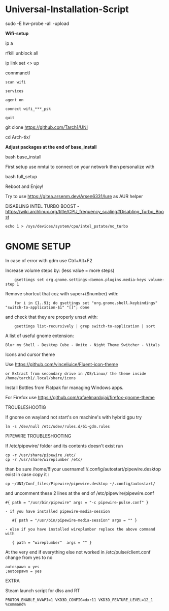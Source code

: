 # Universal-Installation-Script

sudo -E hw-probe -all -upload

**Wifi-setup**

ip a

rfkill unblock all

ip link set <<interface>> up

connmanctl

	scan wifi

	services

	agent on

	connect wifi_***_psk

	quit

git clone https://github.com/Tarch1/UNI

cd Arch-tix/

**Adjust packages at the end of base_install**

bash base_install

First setup use nmtui to connect on your network then personalize with

bash full_setup

Reboot and Enjoy!

Try to use https://gitea.arsenm.dev/Arsen6331/lure as AUR helper

DISABLING INTEL TURBO BOOST - https://wiki.archlinux.org/title/CPU_frequency_scaling#Disabling_Turbo_Boost

    echo 1 > /sys/devices/system/cpu/intel_pstate/no_turbo

# GNOME SETUP

In case of error with gdm use Ctrl+Alt+F2

Increase volume steps by: (less value = more steps)

        gsettings set org.gnome.settings-daemon.plugins.media-keys volume-step 1

Remove shortcut that coz with super+($number) with: 
     
        for i in {1..9}; do gsettings set "org.gnome.shell.keybindings" "switch-to-application-$i" "[]"; done

and check that they are properly unset with:
    
        gsettings list-recursively | grep switch-to-application | sort

A list of useful gnome extension: 
    
    Blur my Shell - Desktop Cube - Unite - Night Theme Switcher - Vitals

Icons and cursor theme
    
Use https://github.com/vinceliuice/Fluent-icon-theme
	
	or Extract from secondary drive in /OS/Linux/ the theme inside /home/tarch1/.local/share/icons

Install Bottles from Flatpak for managing Windows apps. 
	
For Firefox use https://github.com/rafaelmardojai/firefox-gnome-theme

TROUBLESHOOTIG

If gnome on wayland not start's on machine's with hybrid gpu try
     
    ln -s /dev/null /etc/udev/rules.d/61-gdm.rules

PIPEWIRE TROUBLESHOOTING

If /etc/pipewire/ folder and its contents doesn't exist run

    cp -r /usr/share/pipewire /etc/
    cp -r /usr/share/wireplumber /etc/

than be sure /home/!!!your username!!!/.config/autostart/pipewire.desktop exist in case copy it :

    cp ~/UNI/Conf_files/Pipewire/pipewire.desktop ~/.config/autostart/

and uncomment these 2 lines at the end of /etc/pipewire/pipewire.conf
    
    #{ path = "/usr/bin/pipewire" args = "-c pipewire-pulse.conf" }
    
    - if you have installed pipewire-media-session
 
       #{ path = "/usr/bin/pipewire-media-session" args = "" }

    - else if you have installed wireplumber replace the above command with
    
       { path = "wireplumber"  args = "" }

At the very end if everything else not worked in /etc/pulse/client.conf change from yes to no

    autospawn = yes
    ;autospawn = yes
	
	
EXTRA
	
Steam launch script for dlss and RT
	
	PROTON_ENABLE_NVAPI=1 VKD3D_CONFIG=dxr11 VKD3D_FEATURE_LEVEL=12_1 %command%	
